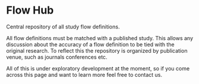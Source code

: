 # Flow Hub
Central repository of all study flow definitions.

All flow definitions must be matched with a published study. This allows any discussion about the accuracy of a flow definition to be tied with the original research. To reflect this the repository is organized by publication venue, such as journals conferences etc.

All of this is under exploratory development at the moment, so if you come across this page and want to learn more feel free to contact us.
